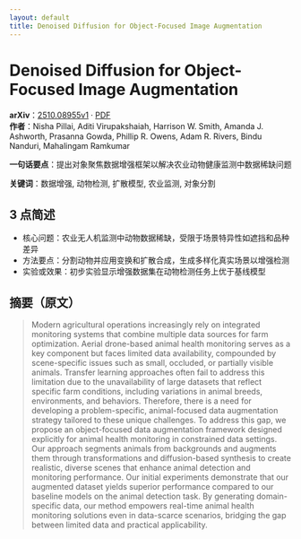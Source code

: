 ```yaml
---
layout: default
title: Denoised Diffusion for Object-Focused Image Augmentation
---
```


# Denoised Diffusion for Object-Focused Image Augmentation
**arXiv**：[2510.08955v1](https://arxiv.org/abs/2510.08955) · [PDF](https://arxiv.org/pdf/2510.08955.pdf)  
**作者**：Nisha Pillai, Aditi Virupakshaiah, Harrison W. Smith, Amanda J. Ashworth, Prasanna Gowda, Phillip R. Owens, Adam R. Rivers, Bindu Nanduri, Mahalingam Ramkumar  

**一句话要点**：提出对象聚焦数据增强框架以解决农业动物健康监测中数据稀缺问题

**关键词**：数据增强, 动物检测, 扩散模型, 农业监测, 对象分割

## 3 点简述
- 核心问题：农业无人机监测中动物数据稀缺，受限于场景特异性如遮挡和品种差异
- 方法要点：分割动物并应用变换和扩散合成，生成多样化真实场景以增强检测
- 实验或效果：初步实验显示增强数据集在动物检测任务上优于基线模型

## 摘要（原文）

> Modern agricultural operations increasingly rely on integrated monitoring
> systems that combine multiple data sources for farm optimization. Aerial
> drone-based animal health monitoring serves as a key component but faces
> limited data availability, compounded by scene-specific issues such as small,
> occluded, or partially visible animals. Transfer learning approaches often fail
> to address this limitation due to the unavailability of large datasets that
> reflect specific farm conditions, including variations in animal breeds,
> environments, and behaviors. Therefore, there is a need for developing a
> problem-specific, animal-focused data augmentation strategy tailored to these
> unique challenges. To address this gap, we propose an object-focused data
> augmentation framework designed explicitly for animal health monitoring in
> constrained data settings. Our approach segments animals from backgrounds and
> augments them through transformations and diffusion-based synthesis to create
> realistic, diverse scenes that enhance animal detection and monitoring
> performance. Our initial experiments demonstrate that our augmented dataset
> yields superior performance compared to our baseline models on the animal
> detection task. By generating domain-specific data, our method empowers
> real-time animal health monitoring solutions even in data-scarce scenarios,
> bridging the gap between limited data and practical applicability.

